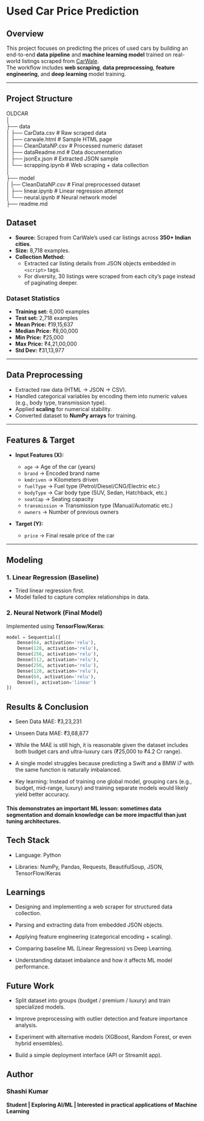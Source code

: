 # Used Car Price Prediction

## Overview

This project focuses on predicting the prices of used cars by building an end-to-end **data pipeline** and **machine learning model** trained on real-world listings scraped from [CarWale](https://www.carwale.com/).  
The workflow includes **web scraping**, **data preprocessing**, **feature engineering**, and **deep learning** model training.

---

## Project Structure

OLDCAR  
│  
├── data  
│ ├── CarData.csv # Raw scraped data  
│ ├── carwale.html # Sample HTML page  
│ ├── CleanDataNP.csv # Processed numeric dataset  
│ ├── dataReadme.md # Data documentation  
│ ├── jsonEx.json # Extracted JSON sample  
│ └── scrapping.ipynb # Web scraping + data collection  
│  
├── model  
│ |── CleanDataNP.csv # Final preprocessed dataset  
│ ├── linear.ipynb # Linear regression attempt  
│ └── neural.ipynb # Neural network model  
├── readme.md


## Dataset

- **Source:** Scraped from CarWale’s used car listings across **350+ Indian cities**.  
- **Size:** 8,718 examples.  
- **Collection Method:**  
  - Extracted car listing details from JSON objects embedded in `<script>` tags.  
  - For diversity, 30 listings were scraped from each city’s page instead of paginating deeper.  

### Dataset Statistics

- **Training set:** 6,000 examples  
- **Test set:** 2,718 examples  
- **Mean Price:** ₹19,15,637  
- **Median Price:** ₹8,00,000  
- **Min Price:** ₹25,000  
- **Max Price:** ₹4,21,00,000  
- **Std Dev:** ₹31,13,977  

---

## Data Preprocessing

- Extracted raw data (HTML → JSON → CSV).  
- Handled categorical variables by encoding them into numeric values (e.g., body type, transmission type).  
- Applied **scaling** for numerical stability.  
- Converted dataset to **NumPy arrays** for training.  

---

## Features & Target

- **Input Features (X):**
  - `age` → Age of the car (years)  
  - `brand` → Encoded brand name  
  - `kmdriven` → Kilometers driven  
  - `fuelType` → Fuel type (Petrol/Diesel/CNG/Electric etc.)  
  - `bodyType` → Car body type (SUV, Sedan, Hatchback, etc.)  
  - `seatCap` → Seating capacity  
  - `transmission` → Transmission type (Manual/Automatic etc.)  
  - `owners` → Number of previous owners  

- **Target (Y):**
  - `price` → Final resale price of the car  

---

## Modeling

### 1. Linear Regression (Baseline)

- Tried linear regression first.  
- Model failed to capture complex relationships in data.  

### 2. Neural Network (Final Model)

Implemented using **TensorFlow/Keras**:

```python
model = Sequential([
    Dense(64, activation='relu'),
    Dense(128, activation='relu'),
    Dense(256, activation='relu'),
    Dense(512, activation='relu'),
    Dense(256, activation='relu'),
    Dense(128, activation='relu'),
    Dense(64, activation='relu'),
    Dense(1, activation='linear')
])
```

## Results & Conclusion

* Seen Data MAE: ₹3,23,231

* Unseen Data MAE: ₹3,68,877

* While the MAE is still high, it is reasonable given the dataset includes both budget cars and ultra-luxury cars (₹25,000 to ₹4.2 Cr range).

* A single model struggles because predicting a Swift and a BMW i7 with the same function is naturally imbalanced.

* Key learning: Instead of training one global model, grouping cars (e.g., budget, mid-range, luxury) and training separate models would likely yield better accuracy.


#### This demonstrates an important ML lesson: sometimes data segmentation and domain knowledge can be more impactful than just tuning architectures.


## Tech Stack

* Language: Python

* Libraries: NumPy, Pandas, Requests, BeautifulSoup, JSON, TensorFlow/Keras

## Learnings

* Designing and implementing a web scraper for structured data collection.

* Parsing and extracting data from embedded JSON objects.

* Applying feature engineering (categorical encoding + scaling).

* Comparing baseline ML (Linear Regression) vs Deep Learning.

* Understanding dataset imbalance and how it affects ML model performance.

## Future Work

* Split dataset into groups (budget / premium / luxury) and train specialized models.

* Improve preprocessing with outlier detection and feature importance analysis.

* Experiment with alternative models (XGBoost, Random Forest, or even hybrid ensembles).

* Build a simple deployment interface (API or Streamlit app).

## Author

### Shashi Kumar

**Student | Exploring AI/ML | Interested in practical applications of Machine Learning**
